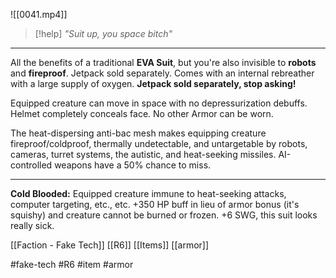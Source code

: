 ![[0041.mp4]]
> [!help] 
> *"Suit up, you space bitch"* 

***
All the benefits of a traditional **EVA Suit**, but you're also invisible to **robots** and **fireproof**. Jetpack sold separately. Comes with an internal rebreather with a large supply of oxygen. **Jetpack sold separately, stop asking!**

Equipped creature can move in space with no depressurization debuffs. Helmet completely conceals face. No other Armor can be worn.

The heat-dispersing anti-bac mesh makes equipping creature fireproof/coldproof, thermally undetectable, and untargetable by robots, cameras, turret systems, the autistic, and heat-seeking missiles. AI-controlled weapons have a 50% chance to miss.
***
**Cold Blooded:** Equipped creature immune to heat-seeking attacks, computer targeting, etc., etc. +350 HP buff in lieu of armor bonus (it's squishy) and creature cannot be burned or frozen. +6 SWG, this suit looks really sick.

[[Faction - Fake Tech]]
[[R6]]
[[Items]]
[[armor]]

#fake-tech #R6 #item #armor 